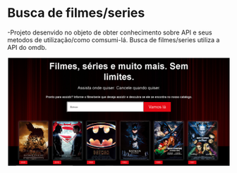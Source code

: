 # Busca de filmes/series

-Projeto desenvido no objeto de obter conhecimento sobre API e seus metodos de utilização/como comsumi-lá. Busca de filmes/series utiliza a API do omdb.

<img src="img/Readme.png">